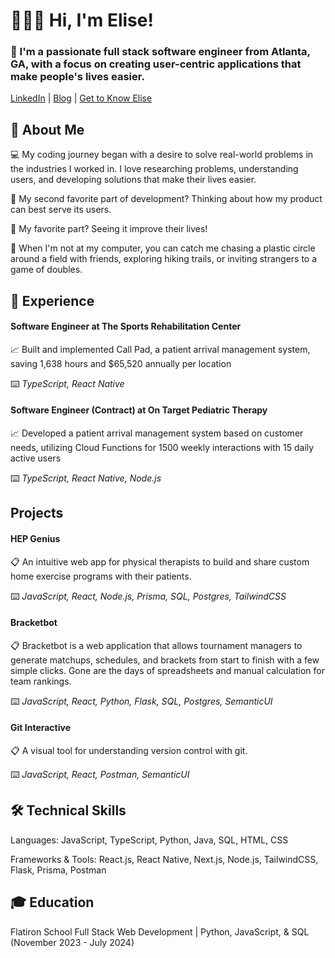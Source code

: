 # 👩🏼‍💻 Hi, I'm Elise!
### 🌟 I'm a passionate full stack software engineer from Atlanta, GA, with a focus on creating user-centric applications that make people's lives easier.
[LinkedIn](https://www.linkedin.com/in/elise-erickson/) | [Blog](https://dev.to/erickson24) | [Get to Know Elise](https://www.loom.com/share/20c0fd7bf5d545fda34f1f3f96cd259c?sid=cb6d0bda-5ceb-4f0d-9b4a-e8157267ecb8)

## 🚀 About Me
💻 My coding journey began with a desire to solve real-world problems in the industries I worked in. I love researching problems, understanding users, and developing solutions that make their lives easier.

🥈 My second favorite part of development? Thinking about how my product can best serve its users. 

🥇 My favorite part? Seeing it improve their lives!

🥏 When I'm not at my computer, you can catch me chasing a plastic circle around a field with friends, exploring hiking trails, or inviting strangers to a game of doubles.

## 💼 Experience
#### Software Engineer at The Sports Rehabilitation Center
📈 Built and implemented Call Pad, a patient arrival management system, saving 1,638 hours and $65,520 annually per location

⌨️ *TypeScript, React Native*

#### Software Engineer (Contract) at On Target Pediatric Therapy
📈 Developed a patient arrival management system based on customer needs, utilizing Cloud Functions for 1500 weekly interactions with 15 daily active users

⌨️ *TypeScript, React Native, Node.js*

## Projects
#### HEP Genius
📋  An intuitive web app for physical therapists to build and share custom home exercise programs with their patients.

⌨️ *JavaScript, React, Node.js, Prisma, SQL, Postgres, TailwindCSS*

#### Bracketbot
📋 Bracketbot is a web application that allows tournament managers to generate matchups, schedules, and brackets from start to finish with a few simple clicks. Gone are the days of spreadsheets and manual calculation for team rankings.

⌨️ *JavaScript, React, Python, Flask, SQL, Postgres, SemanticUI*

#### Git Interactive
📋  A visual tool for understanding version control with git.

⌨️ *JavaScript, React, Postman, SemanticUI*

## 🛠️ Technical Skills
Languages: JavaScript, TypeScript, Python, Java, SQL, HTML, CSS

Frameworks & Tools: React.js, React Native, Next.js, Node.js, TailwindCSS, Flask, Prisma, Postman

## 🎓 Education
Flatiron School
Full Stack Web Development | Python, JavaScript, & SQL (November 2023 - July 2024)
